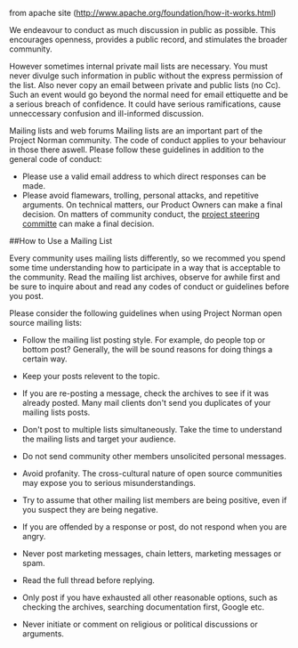 from apache site (http://www.apache.org/foundation/how-it-works.html)

We endeavour to conduct as much discussion in public as possible. This encourages openness, provides a public record, and stimulates the broader community.

However sometimes internal private mail lists are necessary. You must never divulge such information in public without the express permission of the list. Also never copy an email between private and public lists (no Cc). Such an event would go beyond the normal need for email ettiquette and be a serious breach of confidence. It could have serious ramifications, cause unneccessary confusion and ill-informed discussion.


Mailing lists and web forums
Mailing lists are an important part of the Project Norman community. The code of conduct applies to your behaviour in those there aswell. Please follow these guidelines in addition to the general code of conduct:

+ Please use a valid email address to which direct responses can be made.
+ Please avoid flamewars, trolling, personal attacks, and repetitive arguments. On technical matters, our Product Owners can make a final decision. On matters of community conduct, the [project steering committe](https://github.wdf.sap.corp/Norman/Norman/wiki/Project-Norman-Project-Management) can make a final decision.

##How to Use a Mailing List

Every community uses mailing lists differently, so we recommed you spend some time understanding how to participate in a way that is acceptable to the community. Read the mailing list archives, observe for awhile first and be sure to inquire about and read any codes of conduct or guidelines before you post.

Please consider the following guidelines when using Project Norman open source mailing lists:

+ Follow the mailing list posting style. For example, do people top or bottom post? Generally, the will be sound reasons for doing things a certain way.

+ Keep your posts  relevent to the topic. 

+ If you are re-posting a message, check the archives to see if it was already posted. Many mail clients don't send you duplicates of your mailing lists posts.

+ Don't post to multiple lists simultaneously. Take the time to understand the mailing lists and target your audience. 

+ Do not send community other members unsolicited personal messages. 

+  Avoid profanity. The cross-cultural nature of open source communities may expose you to serious misunderstandings.
 
+ Try to assume that other mailing list members are being positive, even if you suspect they are being negative.

+ If you are offended by a response or post, do not respond when you are angry.

+ Never post marketing messages, chain letters, marketing messages or spam.

+ Read the full thread before replying. 

+ Only post if you have exhausted all other reasonable options, such as checking the archives, searching documentation first, Google etc.

+ Never initiate or comment on religious or political discussions or arguments. 

